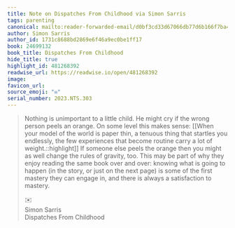 ```yaml
---
title: Note on Dispatches From Childhood via Simon Sarris
tags: parenting
canonical: mailto:reader-forwarded-email/d0bf3cd33d67066db77d6b166f7ba42d
author: Simon Sarris
author_id: 1731c8688bd2869e6f46a9ec0be1ff17
book: 24699132
book_title: Dispatches From Childhood
hide_title: true
highlight_id: 481268392
readwise_url: https://readwise.io/open/481268392
image:
favicon_url:
source_emoji: "✉️"
serial_number: 2023.NTS.303
---
```

> Nothing is unimportant to a little child. He might cry if the wrong person peels an orange. On some level this makes sense: [[When your model of the world is paper thin, a tenuous thing that startles you endlessly, the few experiences that become routine carry a lot of weight.::highlight]] If someone else peels the orange then you might as well change the rules of gravity, too. This may be part of why they enjoy reading the same book over and over: knowing what is going to happen (in the story, or just on the next page) is some of the first mastery they can engage in, and there is always a satisfaction to mastery.
> <div class="quoteback-footer"><div class="quoteback-avatar"><span class="mini-emoji"> ✉️</span></div><div class="quoteback-metadata"><div class="metadata-inner"><span style="display:none">FROM:</span><div aria-label="Simon Sarris" class="quoteback-author"> Simon Sarris</div><div aria-label="Dispatches From Childhood" class="quoteback-title"> Dispatches From Childhood</div></div></div></div>
